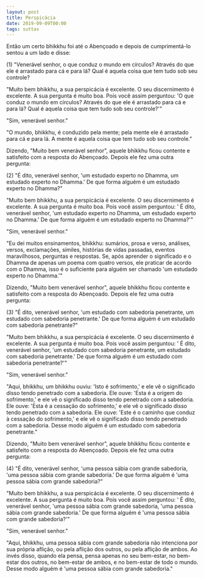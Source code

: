 ```yaml
---
layout: post
title: Perspicácia
date: 2019-09-09T00:00
tags: suttas
---
```

Então um certo bhikkhu foi até o Abençoado e depois de cumprimentá-lo sentou a um lado e disse:

(1) "Venerável senhor, o que conduz o mundo em círculos? Através do que ele é arrastado para cá e para lá? Qual é aquela coisa que tem tudo sob seu controle?

"Muito bem bhikkhu, a sua perspicácia é excelente. O seu discernimento é excelente. A sua pergunta é muito boa. Pois você assim perguntou: 'O que conduz o mundo em círculos? Através do que ele é arrastado para cá e para lá? Qual é aquela coisa que tem tudo sob seu controle?'"

"Sim, venerável senhor."

"O mundo, bhikkhu, é conduzido pela mente; pela mente ele é arrastado para cá e para lá. A mente é aquela coisa que tem tudo sob seu controle."

Dizendo, "Muito bem venerável senhor", aquele bhikkhu ficou contente e satisfeito com a resposta do Abençoado. Depois ele fez uma outra pergunta:

(2) "É dito, venerável senhor, 'um estudado experto no Dhamma, um estudado experto no Dhamma.' De que forma alguém é um estudado experto no Dhamma?"

"Muito bem bhikkhu, a sua perspicácia é excelente. O seu discernimento é excelente. A sua pergunta é muito boa. Pois você assim perguntou: ' É dito, venerável senhor, 'um estudado experto no Dhamma, um estudado experto no Dhamma.' De que forma alguém é um estudado experto no Dhamma?'"

"Sim, venerável senhor."

"Eu dei muitos ensinamentos, bhikkhu: sumários, prosa e verso, análises, versos, exclamações, símiles, histórias de vidas passadas, eventos maravilhosos, perguntas e respostas. Se, após aprender o significado e o Dhamma de apenas um poema com quatro versos, ele praticar de acordo com o Dhamma, isso é o suficiente para alguém ser chamado 'um estudado experto no Dhamma.'"

Dizendo, "Muito bem venerável senhor", aquele bhikkhu ficou contente e satisfeito com a resposta do Abençoado. Depois ele fez uma outra pergunta:

(3) "É dito, venerável senhor, 'um estudado com sabedoria penetrante, um estudado com sabedoria penetrante.' De que forma alguém é um estudado com sabedoria penetrante?"

"Muito bem bhikkhu, a sua perspicácia é excelente. O seu discernimento é excelente. A sua pergunta é muito boa. Pois você assim perguntou: ' É dito, venerável senhor, 'um estudado com sabedoria penetrante, um estudado com sabedoria penetrante.' De que forma alguém é um estudado com sabedoria penetrante?'"

"Sim, venerável senhor."

"Aqui, bhikkhu, um bhikkhu ouviu: 'Isto é sofrimento,' e ele vê o significado disso tendo penetrado com a sabedoria. Ele ouve: 'Esta é a origem do sofrimento,' e ele vê o significado disso tendo penetrado com a sabedoria. Ele ouve: 'Esta é a cessação do sofrimento,' e ele vê o significado disso tendo penetrado com a sabedoria. Ele ouve: 'Este é o caminho que conduz à cessação do sofrimento,' e ele vê o significado disso tendo penetrado com a sabedoria. Desse modo alguém é um estudado com sabedoria penetrante."

Dizendo, "Muito bem venerável senhor", aquele bhikkhu ficou contente e satisfeito com a resposta do Abençoado. Depois ele fez uma outra pergunta:

(4) "É dito, venerável senhor, 'uma pessoa sábia com grande sabedoria, 'uma pessoa sábia com grande sabedoria.' De que forma alguém é 'uma pessoa sábia com grande sabedoria?"

"Muito bem bhikkhu, a sua perspicácia é excelente. O seu discernimento é excelente. A sua pergunta é muito boa. Pois você assim perguntou: ' É dito, venerável senhor, 'uma pessoa sábia com grande sabedoria, 'uma pessoa sábia com grande sabedoria.' De que forma alguém é 'uma pessoa sábia com grande sabedoria?'"

"Sim, venerável senhor."

"Aqui, bhikkhu, uma pessoa sábia com grande sabedoria não intenciona por sua própria aflição, ou pela aflição dos outros, ou pela aflição de ambos. Ao invés disso, quando ela pensa, pensa apenas no seu bem-estar, no bem-estar dos outros, no bem-estar de ambos, e no bem-estar de todo o mundo. Desse modo alguém é 'uma pessoa sábia com grande sabedoria."

